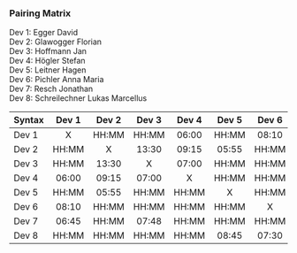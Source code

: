 ### Pairing Matrix
Dev 1: Egger David <br/>
Dev 2: Glawogger Florian <br/>
Dev 3: Hoffmann Jan <br/>
Dev 4: Högler Stefan <br/>
Dev 5: Leitner Hagen <br/>
Dev 6: Pichler Anna Maria <br/>
Dev 7: Resch Jonathan <br/>
Dev 8: Schreilechner Lukas Marcellus <br/>


| Syntax      | Dev 1   	  | Dev 2   	  | Dev 3   	  | Dev 4   	  | Dev 5   	  | Dev 6   	  | Dev 7   	  | Dev 8   	  |
| :---        |    :----:   |    :----:   |    :----:   |    :----:   |    :----:   |    :----:   |    :----:   |    :----:   |
| Dev 1       | X           | HH:MM       | HH:MM       | 06:00       | HH:MM       | 08:10       | 06:45       | HH:MM       |
| Dev 2       | HH:MM       | X           | 13:30       | 09:15       | 05:55       | HH:MM       | HH:MM       | HH:MM       |
| Dev 3       | HH:MM       | 13:30       | X           | 07:00       | HH:MM       | HH:MM       | 07:48       | HH:MM       |
| Dev 4       | 06:00       | 09:15       | 07:00       | X           | HH:MM       | HH:MM       | HH:MM       | HH:MM       |
| Dev 5       | HH:MM       | 05:55       | HH:MM       | HH:MM       | X           | HH:MM       | HH:MM       | 08:45       |
| Dev 6       | 08:10       | HH:MM       | HH:MM       | HH:MM       | HH:MM       | X           | HH:MM       | 07:30       |
| Dev 7       | 06:45       | HH:MM       | 07:48       | HH:MM       | HH:MM       | HH:MM       | X           | 07:30       |
| Dev 8       | HH:MM       | HH:MM       | HH:MM       | HH:MM       | 08:45       | 07:30       | 07:30       | X           |
